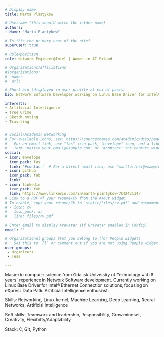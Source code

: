 ```yaml
---
# Display name
title: Marta Plantykow

# Username (this should match the folder name)
authors:
- Name: "Marta Plantykow"

# Is this the primary user of the site?
superuser: true

# Role/position
role: Network Engineer@Intel | Women in AI Poland

# Organizations/Affiliations
#$organizations:
#- name: 
#  url: 

# Short bio (displayed in user profile at end of posts)
bio: Network Software Developer working on Linux Base Driver for Intel® Ethernet Connection solutions, focusing on eXpress Data Path. In her free time a big fan of Artificial Intelligence.

interests:
- Artificial Intelligence
- True Crime
- Sketch noting
- Traveling 


# Social/Academic Networking
# For available icons, see: https://sourcethemes.com/academic/docs/page-builder/#icons
#   For an email link, use "fas" icon pack, "envelope" icon, and a link in the
#   form "mailto:your-email@example.com" or "#contact" for contact widget.
social:
- icon: envelope
  icon_pack: fas
  link: '#contact'  # For a direct email link, use "mailto:test@example.org".
- icon: github
  icon_pack: fab
  link: 
- icon: linkedin
  icon_pack: fab
  link: https://www.linkedin.com/in/marta-plantykow-7b4243114/
# Link to a PDF of your resume/CV from the About widget.
# To enable, copy your resume/CV to `static/files/cv.pdf` and uncomment the lines below.
# - icon: cv
#   icon_pack: ai
#   link: files/cv.pdf

# Enter email to display Gravatar (if Gravatar enabled in Config)
email: ""

# Organizational groups that you belong to (for People widget)
#   Set this to `[]` or comment out if you are not using People widget.
user_groups:
 - Organizers
 - Team

---
```

Master in computer science from Gdansk University of Technology with 5 years’ experience in Network Software development. Currently working on Linux Base Driver for Intel® Ethernet Connection solutions, focusing on eXpress Data Path. Artificial Intelligence enthusiast. 

Skills: Networking, Linux kernel, Machine Learning, Deep Learning, Neural Networks, Artificial Intelligence

Soft skills: Teamwork and leadership, Responsibility, Grow mindset, Creativity, Flexibility/Adaptability

Stack: C, Git, Python
